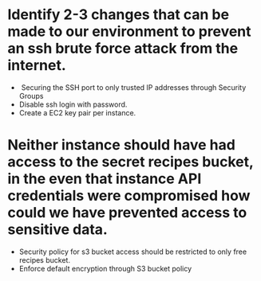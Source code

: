 

# Identify 2-3 changes that can be made to our environment to prevent an ssh brute force attack from the internet.

-  Securing the SSH port to only trusted IP addresses through Security Groups 
- Disable ssh login with password.
- Create a EC2 key pair per instance.

# Neither instance should have had access to the secret recipes bucket, in the even that instance API credentials were compromised how could we have prevented access to sensitive data.
- Security policy for s3 bucket access should be restricted to only free recipes bucket.
- Enforce default encryption through S3 bucket policy